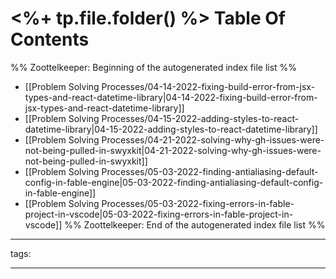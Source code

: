 # <%+ tp.file.folder() %> Table Of Contents



%% Zoottelkeeper: Beginning of the autogenerated index file list  %%
-  [[Problem Solving Processes/04-14-2022-fixing-build-error-from-jsx-types-and-react-datetime-library|04-14-2022-fixing-build-error-from-jsx-types-and-react-datetime-library]]
-  [[Problem Solving Processes/04-15-2022-adding-styles-to-react-datetime-library|04-15-2022-adding-styles-to-react-datetime-library]]
-  [[Problem Solving Processes/04-21-2022-solving-why-gh-issues-were-not-being-pulled-in-swyxkit|04-21-2022-solving-why-gh-issues-were-not-being-pulled-in-swyxkit]]
-  [[Problem Solving Processes/05-03-2022-finding-antialiasing-default-config-in-fable-engine|05-03-2022-finding-antialiasing-default-config-in-fable-engine]]
-  [[Problem Solving Processes/05-03-2022-fixing-errors-in-fable-project-in-vscode|05-03-2022-fixing-errors-in-fable-project-in-vscode]]
%% Zoottelkeeper: End of the autogenerated index file list  %%



---

tags: 

---